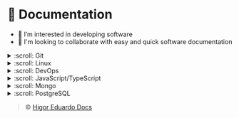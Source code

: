 # :dart: Documentation

- :eyes: I’m interested in developing software
- :revolving_hearts: I'm looking to collaborate with easy and quick software documentation

<details>

  <summary> :scroll: Git</summary>

  > Git SSH:

  ```
  cd ~/.ssh
  ssh-keygen -t rsa -b 4096 -C "<email-address>" -f "<github-username>"
  eval "$(ssh-agent -s)"
  ssh-add ~/.ssh/<github-username>
  touch config
  clip < ~/.ssh/github-username.pub
  ```

  > Git config:

  ```
  #username account
  Host github.com-username
      		HostName github.com
      		User git
      		IdentityFile ~/.ssh/github-username
  ```

  > Git remote access:

  ```
  git clone git@github.com-<github-username>:username/<reponame.git>
  git clone -b <branch-name> <repository-name> .
  git clone --single-branch <branch-name> <repository-name>
  git remote add origin git@github.com-<github-username>:<reponame.git>
  git push
  git pull
  git branch -b <branch-name>
  git add <file-name>
  git commit -m "<commit-message>"
  git push --origin
  ```

  > Git local user:

  ```
  git config --list
  git config user.email "<email-address>"
  git config user.name "<github-username>"
  git config --global user.email "<email-address>"
  git config --global user.name "<github-username>"
  ```

  > Git commit:

  ```
  git init
  git add <filename>
  git commit -m "<commit-message>"
  git remote add origin https://github.com/<github-username>/<repository-name>
  git push -u origin main
  git push --set-upstream origin main
  git pull origin main
  git status
  ```

  > Git branch:

  ```
  git branch
  git checkout -b <branch-name>
  git branch -M <branch-name>
  git checkout <branch-name>
  git push origin <branch-name>
  git pull origin <branch-name>
  git checkout main
  git switch main
  git branch -d master
  ```

  > Historic:

  ```
  git log
  git log --oneline
  ```

  > Restore:

  ```
  git restore <filename>
  git checkout <filename>
  ```

  > Edit:
  ```
  git commit --amend --no-edit
  git push -f origin main
  ```

</details>

<details>

  <summary> :scroll: Linux</summary>

  > WSL:
  ```
  wsl --update
  wsl --set-default-version 2
  wsl --install
  ```

  > Node:
  ```
  curl -fsSL https://deb.nodesource.com/setup_18.x | sudo -E bash -
  sudo apt install Node.js
  sudo apt purge nodejs
  sudo apt autoremove
  sudo apt install nodejs
  ```

  > File:
  ```
  sudo mv <name-folder/> <target-folder/>
  cp <name-folder/file-name> <target-folder/>
  nano <file-name>
  touch <file-name>
  open <file-name>
  cat <file-name>
  less <file-name>
  rm -rf <folder-name|file-name>
  ls -ltra
  ls -la
  ```

  > Enviroment:
  ```
  printenv
  export ENV_VAR=value
  sudo su
  vi /root/.env
  vi /root/.profile [set -o allexport; source /root/.env; set o+ allexport;]
  echo $PATH
  ```

  > OpenSSL:
  ```
  openssl
  openssl genrsa
  openssl genrsa -aes256
  openssl genrsa -aes256 -out private.pem
  openssl rsa -in private.pem -outform PEM -pubout -out public.pem
  openssl genrsa -des3
  openssl genrsa 4096
  nslookup <url>
  ```

  > Encryption:
  ```
  md5 <file-name>
  shasum <file-name>
  shasum -a 256 <file-name>
  shasum -a 512 <file-name>
  ```

</details>

<details>

  <summary> :scroll: DevOps</summary>

  > Help:
  ```
  docker compose --help
  docker volume --help
  ```

  > Build:
  ```
  docker build .
  docker build . -t <file-name>
  docker build . --tag <username>/<repository-name>:<version>
  docker compose -f <docker-compose.yml> build
  ```

  > Run:
  ```
  docker start <container-id|container-name>
  docker run <image-name>
  docker run -d --name <container-name> <image-name>
  docker run -p 3000:3000 -d --name <container-name> <image-name>
  docker run -p 3000:3000 -v $(pwd):/app -d --name <container-name> <image-name>
  docker run -p 3000:3000 -v $(pwd):/app -v /app/node_modules -d --name <container-name> <image-name>
  docker run -p 3000:3000 -v $(pwd):/app:ro -v /app/node_modules -d --name <container-name> <image-name>
  docker run --env PORT=4000 -p 3000:4000 -v $(pwd):/app:ro -v /app/node_modules -d --name <container-name> <image-name>
  docker run --env-file ./.env -p 3000:4000 -v $(pwd):/app:ro -v /app/node_modules -d --name <container-name> <image-name>
  docker run --name <container-name> \
    -p <port>:<port> \
    -v jenkins_home_3:/var/jenkins_home \
    -v jenkins_backup_3:/srv/backup \
    <username>/<repository-name>:<version>
  ```

  > Up:
  ```
  docker compose up
  docker compose up -d
  docker compose up -d --build
  docker compose -f <docker-compose.yml> up -d
  docker compose -f <docker-compose.yml> up -d --build
  docker compose -f <docker-compose.yml> up -d --build -V
  docker compose -f <docker-compose.yml> up -d --build <service-name> --no-deps
  docker compose -f <docker-compose.yml> up -d --force-recreate <service-name> --no-deps
  docker compose -f <docker-compose.yml> up -d <service-name>
  docker compose -f <docker-compose.yml> up -d <service-name> --node-deps
  docker compose -f <docker-compose.yml> up -d --scale <service-name>=2
  ENV_SETUP=value docker compose -f <docker-compose.yml> up -d
  ```

  > Down:
  ```
  docker stop <container-id|container-name>
  docker compose down
  docker compose down -v
  docker compose -f <docker-compose.yml> down
  docker compose -f <docker-compose.yml> down -v
  docker swarm leave -f
  ```

  > Exec:
  ```
  docker exec -it <container-name> <function>
  mongo -u "<username>" -p "<password>"
  docker exec -it <container-mongo> mongo -u "<username>" -p "<password>"
  docker compose exec <service-name> <function>
  ```

  > Logs:
  ```
  docker logs <container-id|container-name>
  docker logs <container-id|container-name> -f
  docker compose logs <service-name>
  docker compose logs <service-name> -f
  ```

  > Inspect:
  ```
  docker inspect <container-name> | grep backup
  docker network ls
  docker info
  ```

  > Container list:
  ```
  docker images
  docker ps
  docker ps -a
  docker container ps
  docker container ps -a
  docker volume ls
  ```

  > Remove container:
  ```
  docker rm <container-id|container-name>
  docker rm <container-id|container-name> -f
  docker rm <container-id|container-name> -fv
  docker rmi <image-id|image-name>
  docker system prune
  docker volume rm <volume-id>
  ```

  > Swarm:
  ```
  ip addr [eth0]
  http://<ip-address>
  docker swarm init --advertise-addr <ip-address>
  docker compose -f <docker-compose.yml> build
  ENV_SETUP=value docker stack deploy -c <docker-compose.yml> <app-name>
  ```

  > Swarm list:
  ```
  docker node ls
  docker stack ls
  docker service ls
  docker stack services <app-name>
  docker stack ps <app-name>
  ```

  > Docker hub:
  ```
  docker login
  docker logout
  cat /home/<username>/.docker/config.json

  docker image tag <local-image-name> <username>/<repository-name>:<version>
  docker push <username>/<repository-name>:<version>
  docker compose -f <docker-compose.yml> push <username>/<repository-name>:<version>

  docker pull <username>/<repository-name>:<version>
  docker compose -f <docker-compose.yml> pull
  docker compose -f <docker-compose.yml> pull <service-name>
  ```

  > SSL:
  ```
  FROM nginx:table-alpine
  docker exec -it <container-name> sh
  apk update && apk upgrade
  apk add openssl
  mkdir /etc/nginx/certificate
  cd /etc/nginx/certificate
  openssl req -new -newkey rsa:4096 -x509 -sha256 -days 365 -nodes -out nginx-certificate.crt -keyout nginx.key
  vi /etc/nginx/conf.d/default.conf (1,$d | wq)
  cd /etc/init.d/
  nginx -s reload

  FROM nginx:latest
  docker exec -it <container-name> bash
  ln -s /etc/nginx/conf.d/default.conf /etc/nginx/sites-enabled/
  apt-get update
  apt-get install certbot python3-certbot-nginx
  certbot --nginx -d www.localhost
  ```

</details>

<details>

  <summary> :scroll: JavaScript/TypeScript</summary>

  > React/Native/Next:
  ```
  yarn create vite
  yarn create next-app
  yarn create expo
  yarn start
  yarn start --clear

  yarn add -D tailwindcss postcss autoprefixer
  yarn tailwindcss init -p

  yarn prisma init
  yarn prisma migrate dev --name <migrate-name>
  yarn prisma db push
  ```

  > Node:
  ```
  yarn tsc --init
  yarn init -y
  ```

</details>

<details>

  <summary> :scroll: Mongo</summary>

  > URI:
  ```
  mongodb://<username>:<password>@<ip-address>:<port>/<database>?authSource=admin
  mongodb://<ip-address>:<port>/<database>
  ```

  > Access bash:

  ```
  docker exec -it mongo bash
  docker exec -it mongo mongo -u<username> -p<password>
  docker exec -it mongo mongo
  mongo <database> -u <username> --authenticationDatabase <password> -p

  show dbs
  use <database>
  show users
  use admin
  db.createUser({user:"admin",pwd:"admin",roles:["root"]});
  db.createUser({user:"admin",pwd:"admin",roles:[{"role":"readWrite","db":"mongo-dev"}]});
  ```

</details>

<details>

  <summary> :scroll: PostgreSQL</summary>

  > Access bash:
  ```
  docker exec -it <service-name> psql -U <username> <database>

  \dt
  SELECT * FROM pg_catalog.<table>;
  sudo -u postgres psql
  ALTER USER postgres PASSWORD <password>;
  psql -h localhost -U postgres
  createdb -h localhost -U postgres -W <database>
  ```

</details>

> :copyright: [Higor Eduardo Docs](https://github.com/higoreduardodocs)
